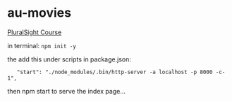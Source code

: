 # au-movies

[PluralSight Course](https://app.pluralsight.com/library/courses/building-applications-aurelia/table-of-contents)

in terminal: 
`npm init -y`

the add this under scripts in package.json:

`   "start": "./node_modules/.bin/http-server -a localhost -p 8000 -c-1",`

then npm start to serve the index page...

